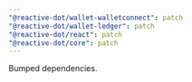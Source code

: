 ```yaml
---
"@reactive-dot/wallet-walletconnect": patch
"@reactive-dot/wallet-ledger": patch
"@reactive-dot/react": patch
"@reactive-dot/core": patch
---
```


Bumped dependencies.
